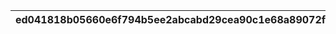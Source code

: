 |ed041818b05660e6f794b5ee2abcabd29cea90c1e68a89072f160ad2fa4c0e29|02e5b1fc0769935a0a4f7478200d1b567b4dcd4629a8ff1d7a63f7093e06c9f0|c07a6702d9e4c2a5c6fa8c1c0265b412e7b8d1cd3ba3eebe8afc41af22228068|fb012819814659f580ba7c1725128354a1bcfee0df6744e2719ea23b35d5eb3a|fd60195457a4ee99dcb13fe5d463c61f424713c5f2dc480bf4adbdaa501c87a9|0dc55e293c9c718ab2c1cc6700cdd141d3462135d4ffcef45fa241c26f33b131|5a94679bbba718fc20b6607871f27e00baba0b461d12bf150a97d34fa392b624|556472772b8d9e3e4a1273b980ad8b115b34710ce138200d87244ae31f30bdd5|6d11aa9b305cc5bc89dc94a22ded4a460f11eb91684b4b5a63c970e387a4b072|ded37439d766003f82c24465cc61982a44028db3f4aca8a88bf4199b8e79fda3|5753b17b896fade376f46077fa2632f6480b2fdf6e4cb20db83d180dd14b4cc7|46fca77f773bd64c45617dfffe8af32de8427b062fd7ae9e246957502cdc23d0|97dc5099164f7ced8ae911acbed5679a14ed244867e8655a9c4ca2a4fe1a1e89|d35eb068d73d4da407f85664fd2a47745c5ac6a6544dc169f13a6ca88d04a9ca|265c0356a3eb9f94885865303e82c6023975ee1c65c74de879d0ed85ffeabc35|ac955ba4df0e9ead2e018aa65201bc92270c2ef05964ab2870e4c9f65404320d|c6f8f8b6a8c0269eeeceb20047fba97b61ba21ae6a4aaba4780b124fd9233cae|9300d9bfd9c25dae88d779d23cefdb6bc51134e843d11fc8384f1df93709afa9|fbd9e8ad9f8c4c0fc9b55590a0539fc0b4b841fda4ce66e41180f3cf2296a0d4|d06d46d664018f95e260518b34a9354894d1165b7cad6cb93a08b1a674d5ba6b|0172380bcfbbb54615cb98e90d101699495df9d96e299e94024c70f71350022e|4fc8b02d81967d6b9e9573d84024597568cdb5e6a1ceb1f009f1d0f0777cc227|
| --- | --- | --- | --- | --- | --- | --- | --- | --- | --- | --- | --- | --- | --- | --- | --- | --- | --- | --- | --- | --- | --- |